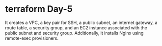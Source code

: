 # terraform Day-5
It creates a VPC, a key pair for SSH, a public subnet, an internet gateway, a route table, a security group, and an EC2 instance associated with the public subnet and security group. Additionally, it  installs Nginx using remote-exec provisioners.